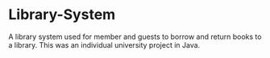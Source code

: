 # Library-System
A library system used for member and guests to borrow and return books to a library. This was an individual university project in Java.
